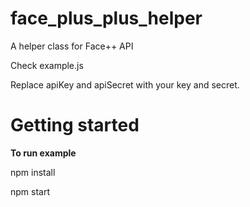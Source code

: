 # face_plus_plus_helper

A helper class for Face++ API

Check example.js

Replace apiKey and apiSecret with your key and secret.

# Getting started

**To run example**

npm install

npm start
